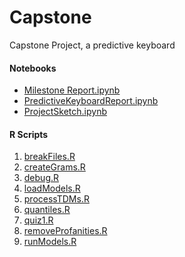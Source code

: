 Capstone
========

Capstone Project, a predictive keyboard


#### Notebooks 

- [Milestone Report.ipynb](http://nbviewer.jupyter.org/github/vikasgupta1812/Coursera-capstone-project/blob/master/Milestone%20Report.ipynb)
- [PredictiveKeyboardReport.ipynb](http://nbviewer.jupyter.org/github/vikasgupta1812/Coursera-capstone-project/blob/master/PredictiveKeyboardReport.ipynb)
- [ProjectSketch.ipynb](http://nbviewer.jupyter.org/github/vikasgupta1812/Coursera-capstone-project/blob/master/ProjectSketch.ipynb)


#### R Scripts

1. [breakFiles.R](./breakFiles.R)
1. [createGrams.R](./createGrams.R)
1. [debug.R](./debug.R)
1. [loadModels.R](./loadModels.R)
1. [processTDMs.R](./processTDMs.R)
1. [quantiles.R](./quantiles.R)
1. [quiz1.R](./quiz1.R)
1. [removeProfanities.R](./removeProfanities.R)
1. [runModels.R](./runModels.R)
